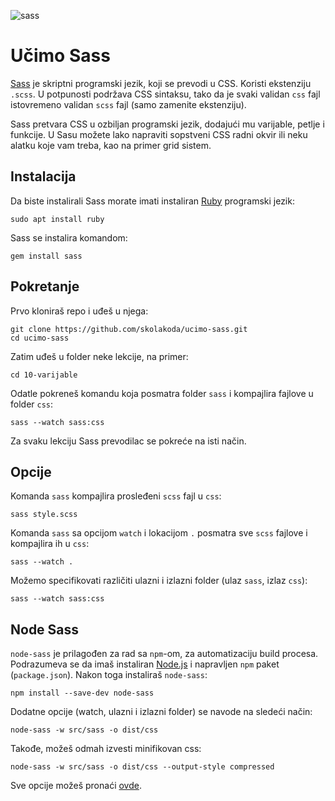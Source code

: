 ![sass](https://upload.wikimedia.org/wikipedia/commons/thumb/9/96/Sass_Logo_Color.svg/320px-Sass_Logo_Color.svg.png)

# Učimo Sass

[Sass](http://sass-lang.com/) je skriptni programski jezik, koji se prevodi u CSS. Koristi ekstenziju `.scss`. U potpunosti podržava CSS sintaksu, tako da je svaki validan `css` fajl istovremeno validan `scss` fajl (samo zamenite ekstenziju).

Sass pretvara CSS u ozbiljan programski jezik, dodajući mu varijable, petlje i funkcije. U Sasu možete lako napraviti sopstveni CSS radni okvir ili neku alatku koje vam treba, kao na primer grid sistem.

## Instalacija

Da biste instalirali Sass morate imati instaliran [Ruby](https://www.ruby-lang.org/en/) programski jezik:
```
sudo apt install ruby
```

Sass se instalira komandom:
```
gem install sass
```

## Pokretanje

Prvo kloniraš repo i uđeš u njega:
```
git clone https://github.com/skolakoda/ucimo-sass.git
cd ucimo-sass
```

Zatim uđeš u folder neke lekcije, na primer:
```
cd 10-varijable
```

Odatle pokreneš komandu koja posmatra folder `sass` i kompajlira fajlove u folder `css`:
```
sass --watch sass:css
```

Za svaku lekciju Sass prevodilac se pokreće na isti način.

## Opcije

Komanda `sass` kompajlira prosleđeni `scss` fajl u `css`:
```
sass style.scss
```

Komanda `sass` sa opcijom `watch` i lokacijom `.` posmatra sve `scss` fajlove i kompajlira ih u `css`:
```
sass --watch .
```
Možemo specifikovati različiti ulazni i izlazni folder (ulaz `sass`, izlaz `css`):
```
sass --watch sass:css
```

## Node Sass

`node-sass` je prilagođen za rad sa `npm`-om, za automatizaciju build procesa. Podrazumeva se da imaš instaliran [Node.js](https://nodejs.org) i napravljen `npm` paket (`package.json`). Nakon toga instaliraš `node-sass`:
```
npm install --save-dev node-sass
```

Dodatne opcije (watch, ulazni i izlazni folder) se navode na sledeći način:
```
node-sass -w src/sass -o dist/css
```

Takođe, možeš odmah izvesti minifikovan css:
```
node-sass -w src/sass -o dist/css --output-style compressed
```

Sve opcije možeš pronaći [ovde](https://github.com/sass/node-sass#command-line-interface).
